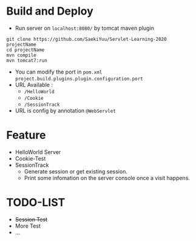 # Build and Deploy
- Run server on `localhost:8080/` by tomcat maven plugin 
```
git clone https://github.com/SaekiYuu/Servlet-Learning-2020 projectName
cd projectName
mvn compile
mvn tomcat7:run        
```
- You can modify the port in `pom.xml` `project.build.plugins.plugin.configuration.port`
- URL Available : 
    - `/HelloWorld`
    - `/Cookie`
    - `/SessionTrack`
- URL is config by annotation `@WebServlet`
# Feature
- HelloWorld Server
- Cookie-Test
- SessionTrack
    - Generate session or get existing session.
    - Print some infomation on the server console once a visit happens.

# TODO-LIST
- ~~Session Test~~
- More Test
- ...
